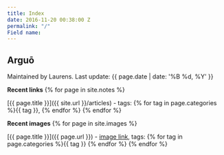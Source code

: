 ```yaml
---
title: Index
date: 2016-11-20 00:38:00 Z
permalink: "/"
Field name: 
---
```


## Arguō
Maintained by Laurens.
Last update: {{ page.date | date: '%B %d, %Y' }}

**Recent links**
{% for page in site.notes %}

[{{ page.title }}]({{ site.url }}/articles) - tags: {% for tag in page.categories %}{{ tag }}, {% endfor %}
{% endfor %}

**Recent images**
{% for page in site.images %}

[{{ page.title }}]({{ page.url }}) - [image link]({{page.image}}), tags: {% for tag in page.categories %}{{ tag }} {% endfor %}
{% endfor %}
